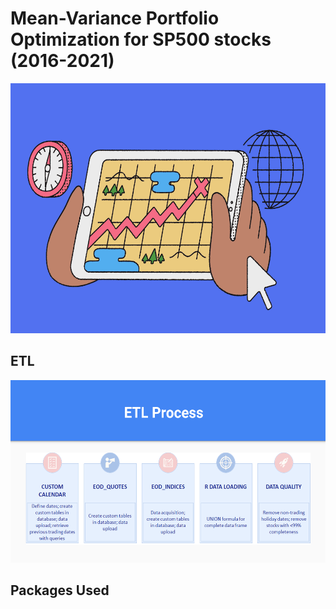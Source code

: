 # Mean-Variance Portfolio Optimization for SP500 stocks (2016-2021)
<img src="Screenshots/stocks_image.png" width="850" height="400" />










## ETL 

<img src="Screenshots/etl_process.png" width="1010" height="292" />




## Packages Used
